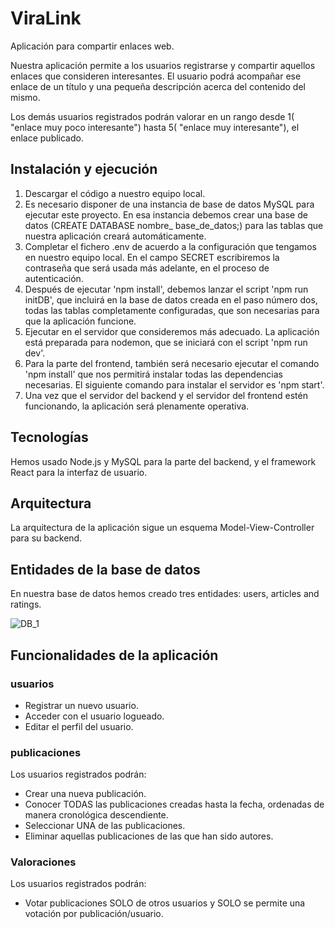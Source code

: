 # ViraLink

Aplicación para compartir enlaces web.

Nuestra aplicación permite a los usuarios registrarse y compartir aquellos enlaces que consideren interesantes. El usuario podrá acompañar ese enlace de un título y una pequeña descripción acerca del contenido del mismo.

Los demás usuarios registrados podrán valorar en un rango desde 1( "enlace muy poco interesante") hasta 5( "enlace muy interesante"), el enlace publicado.

## Instalación y ejecución

1. Descargar el código a nuestro equipo local.
2. Es necesario disponer de una instancia de base de datos MySQL para ejecutar este proyecto. En esa instancia debemos crear una base de datos (CREATE DATABASE nombre\_ base_de_datos;) para las tablas que nuestra aplicación creará automáticamente.
3. Completar el fichero .env de acuerdo a la configuración que tengamos en nuestro equipo local. En el campo SECRET escribiremos la contraseña que será usada más adelante, en el proceso de autenticación.
4. Después de ejecutar 'npm install', debemos lanzar el script 'npm run initDB', que incluirá en la base de datos creada en el paso número dos, todas las tablas completamente configuradas, que son necesarias para que la aplicación funcione.
5. Ejecutar en el servidor que consideremos más adecuado. La aplicación está preparada para nodemon, que se iniciará con el script 'npm run dev'.
6. Para la parte del frontend, también será necesario ejecutar el comando 'npm install' que nos permitirá instalar todas las dependencias necesarias. El siguiente comando para instalar el servidor es 'npm start'.
7. Una vez que el servidor del backend y el servidor del frontend estén funcionando, la aplicación será plenamente operativa.

## Tecnologías

Hemos usado Node.js y MySQL para la parte del backend, y el framework React para la interfaz de usuario.

## Arquitectura

La arquitectura de la aplicación sigue un esquema Model-View-Controller para su backend.

## Entidades de la base de datos

En nuestra base de datos hemos creado tres entidades: users, articles and ratings.

![DB_1](https://user-images.githubusercontent.com/93152011/172813567-a571cce9-96dd-422d-8309-85dd8ea34d60.png)

## Funcionalidades de la aplicación

### usuarios

- Registrar un nuevo usuario.
- Acceder con el usuario logueado.
- Editar el perfil del usuario.

### publicaciones

Los usuarios registrados podrán:

- Crear una nueva publicación.
- Conocer TODAS las publicaciones creadas hasta la fecha, ordenadas de manera cronológica descendiente.
- Seleccionar UNA de las publicaciones.
- Eliminar aquellas publicaciones de las que han sido autores.

### Valoraciones

Los usuarios registrados podrán:

- Votar publicaciones SOLO de otros usuarios y SOLO se permite una votación por publicación/usuario.
